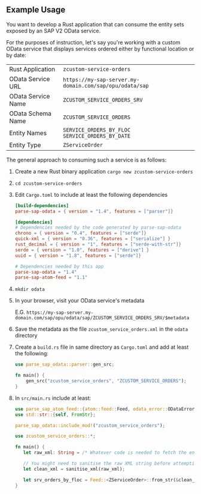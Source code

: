 ## Example Usage

You want to develop a Rust application that can consume the entity sets exposed by an SAP V2 OData service.

For the purposes of instruction, let's say you're working with a custom OData service that displays services ordered either by functional location or by date:

|                    |                                                         |
|--------------------|---------------------------------------------------------|
| Rust Application   | `zcustom-service-orders`                                |
| OData Service URL  | `https://my-sap-server.my-domain.com/sap/opu/odata/sap` |
| OData Service Name | `ZCUSTOM_SERVICE_ORDERS_SRV`                            |
| OData Schema Name  | `ZCUSTOM_SERVICE_ORDERS`                                |
| Entity Names       | `SERVICE_ORDERS_BY_FLOC`<br>`SERVICE_ORDERS_BY_DATE`    |
| Entity Type        | `ZServiceOrder`                                         |

The general approach to consuming such a service is as follows:

1. Create a new Rust binary application `cargo new zcustom-service-orders`
1. `cd zcustom-service-orders`
1. Edit `Cargo.toml` to include at least the following dependencies

   ```toml
   [build-dependencies]
   parse-sap-odata = { version = "1.4", features = ["parser"]}

   [dependencies]
   # Dependencies needed by the code generated by parse-sap-odata
   chrono = { version = "0.4", features = ["serde"]}
   quick-xml = { version = "0.36", features = ["serialize"] }
   rust_decimal = { version = "1", features = ["serde-with-str"]}
   serde = { version = "1.0", features = ["derive"] }
   uuid = { version = "1.8", features = ["serde"]}

   # Dependencies needed by this app
   parse-sap-odata = "1.4"
   parse-sap-atom-feed = "1.1"
   ```
   
1. `mkdir odata`
1. In your browser, visit your OData service's metadata

   E.G. `https://my-sap-server.my-domain.com/sap/opu/odata/sap/ZCUSTOM_SERVICE_ORDERS_SRV/$metadata`

1. Save the metadata as the file `zcustom_service_orders.xml` in the `odata` directory
1. Create a `build.rs` file in same directory as `Cargo.toml` and add at least the following:

   ```rust
   use parse_sap_odata::parser::gen_src;

   fn main() {
       gen_src("zcustom_service_orders", "ZCUSTOM_SERVICE_ORDERS");
   }
   ```

1. In `src/main.rs` include at least:

   ```rust
   use parse_sap_atom_feed::{atom::feed::Feed, odata_error::ODataError, xml::sanitise_xml};
   use std::str::{self, FromStr};

   parse_sap_odata::include_mod!("zcustom_service_orders");

   use zcustom_service_orders::*;

   fn main() {
      let raw_xml: String = /* Whatever code is needed to fetch the entity set data as a raw XML string */

      // You might need to sanitise the raw XML string before attempting to parse it
      let clean_xml = sanitise_xml(raw_xml);

      let srv_orders_by_floc = Feed::<ZServiceOrder>::from_str(&clean_xml);
   }
   ```
